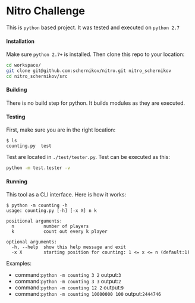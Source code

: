 # Nitro Challenge
This is `python` based project. It was tested and executed on `python 2.7`
#### Installation
Make sure `python 2.7+` is installed. Then clone this repo to your location:
```sh
cd workspace/
git clone git@github.com:schernikov/nitro.git nitro_schernikov
cd nitro_schernikov/src
```
#### Building
There is no build step for python. It builds modules as they are executed.

#### Testing
First, make sure you are in the right location:
```
$ ls
counting.py  test
```
Test are located in `./test/tester.py`. Test can be executed as this:
```sh
python -m test.tester -v
```
#### Running
This tool as a CLI interface. Here is how it works:
```
$ python -m counting -h
usage: counting.py [-h] [-x X] n k

positional arguments:
  n           number of players
  k           count out every k player

optional arguments:
  -h, --help  show this help message and exit
  -x X        starting position for counting: 1 <= x <= n (default:1)
```
Examples:
* command:`python -m counting 3 2`
   output:`3`
* command:`python -m counting 3 3`
   output:`2`
* command:`python -m counting 12 2`
   output:`9`
* command:`python -m counting 10000000 100`
   output:`2444746`

